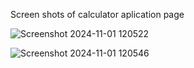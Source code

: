 Screen shots of calculator aplication page

![Screenshot 2024-11-01 120522](https://github.com/user-attachments/assets/c0fc17e7-305c-4b41-abe5-3eae13120369)

![Screenshot 2024-11-01 120546](https://github.com/user-attachments/assets/70642e77-9886-4beb-ad22-373cea935d69)
